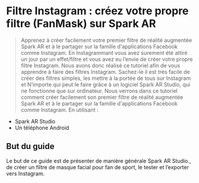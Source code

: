 # Filtre Instagram : créez votre propre filtre (FanMask) sur Spark AR
> Apprenez à créer facilement votre premier filtre de réalité augmentée Spark AR et à le partager sur la famille d'applications Facebook comme Instagram.
En Instagrammant vous avez surement été attiré un jour par un effet/filtre et vous avez eu l’envie de créer votre propre filtre Instagram. Nous avons donc réalisé ce tutoriel afin de vous apprendre à faire des filtres Instagram. Sachez-le il est très facile de créer des filtres simples, les mettre à la portée de tous sur Instagram et N’importe qui peut le faire grâce à un logiciel Spark AR Studio, qui ne fonctionne que sur ordinateur. 
Nous verrons dans ce tutoriel comment créer facilement son premier filtre de réalité augmentée Spark AR et à le partager sur la famille d'applications Facebook comme Instagram.  En utilisant :
- Spark AR Studio 
- Un téléphone Android
## But du guide
Le but de ce guide est de présenter de manière générale Spark AR Studio., de créer un filtre de masque facial pour fan de sport, le tester et l’exporter vers Instagram.
